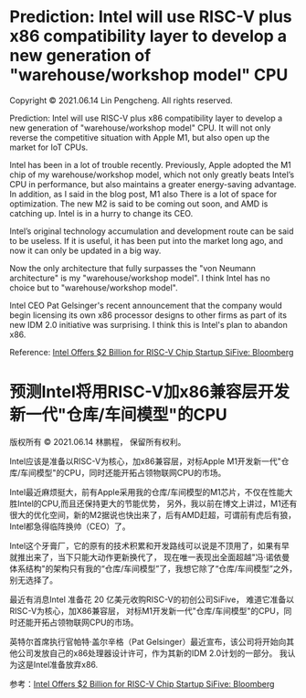 # Prediction: Intel will use RISC-V plus x86 compatibility layer to develop a new generation of "warehouse/workshop model" CPU

Copyright © 2021.06.14 Lin Pengcheng. All rights reserved.

Prediction: Intel will use RISC-V plus x86 compatibility layer to develop a new generation of "warehouse/workshop model" CPU. 
It will not only reverse the competitive situation with Apple M1, but also open up the market for IoT CPUs.

Intel has been in a lot of trouble recently. Previously, Apple adopted the M1 chip of my warehouse/workshop model, 
which not only greatly beats Intel’s CPU in performance, but also maintains a greater energy-saving advantage. 
In addition, as I said in the blog post, M1 also There is a lot of space for optimization. 
The new M2 is said to be coming out soon, and AMD is catching up. Intel is in a hurry to change its CEO.

Intel’s original technology accumulation and development route can be said to be useless. 
If it is useful, it has been put into the market long ago, and now it can only be updated in a big way.

Now the only architecture that fully surpasses the "von Neumann architecture" is my "warehouse/workshop model". 
I think Intel has no choice but to "warehouse/workshop model".

Intel CEO Pat Gelsinger's recent announcement that the company would begin licensing its own x86 processor designs 
to other firms as part of its new IDM 2.0 initiative was surprising. I think this is Intel's plan to abandon x86.

Reference: [Intel Offers $2 Billion for RISC-V Chip Startup SiFive: Bloomberg](https://www.tomshardware.com/news/intel-offers-dollar2-billion-for-risc-v-startup-sifive-bloomberg)


# 预测Intel将用RISC-V加x86兼容层开发新一代"仓库/车间模型"的CPU

版权所有 © 2021.06.14 林鹏程， 保留所有权利。

Intel应该是准备以RISC-V为核心，加x86兼容层，对标Apple M1开发新一代"仓库/车间模型"的CPU，同时还能开拓占领物联网CPU的市场。

Intel最近麻烦挺大，前有Apple采用我的仓库/车间模型的M1芯片，不仅在性能大胜Intel的CPU,而且还保持更大的节能优势，
另外，我以前在博文上讲过，M1还有很大的优化空间，新的M2据说也快出来了，后有AMD赶超，可谓前有虎后有狼，Intel都急得临阵换帅（CEO）了。

Intel这个牙膏厂，它的原有的技术积累和开发路线可以说是不顶用了，如果有早就推出来了，当下只能大动作更新换代了，
现在唯一表现出全面超越"冯·诺依曼体系结构"的架构只有我的“仓库/车间模型”了，我想它除了“仓库/车间模型”之外，别无选择了。

最近有消息Intel 准备花 20 亿美元收购RISC-V的初创公司SiFive， 难道它准备以RISC-V为核心，加X86兼容层，
对标M1开发新一代"仓库/车间模型"的CPU，同时还能开拓占领物联网CPU的市场。

英特尔首席执行官帕特·盖尔辛格（Pat Gelsinger）最近宣布，该公司将开始向其他公司发放自己的x86处理器设计许可，作为其新的IDM 2.0计划的一部分。
我认为这是Intel准备放弃x86.

参考：[Intel Offers $2 Billion for RISC-V Chip Startup SiFive: Bloomberg](https://www.tomshardware.com/news/intel-offers-dollar2-billion-for-risc-v-startup-sifive-bloomberg)
